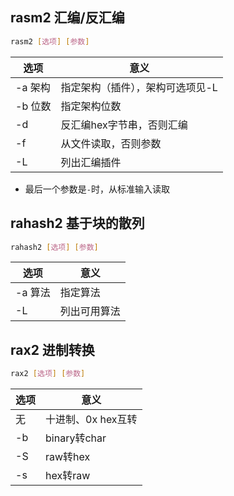 ## rasm2 汇编/反汇编
```sh
rasm2 [选项] [参数]
```
选项|意义
-|-
-a 架构|指定架构（插件），架构可选项见-L
-b 位数|指定架构位数
-d|反汇编hex字节串，否则汇编
-f|从文件读取，否则参数
-L|列出汇编插件
* 最后一个参数是`-`时，从标准输入读取
## rahash2 基于块的散列
```sh
rahash2 [选项] [参数]
```
选项|意义
-|-
-a 算法|指定算法
-L|列出可用算法
## rax2 进制转换
```sh
rax2 [选项] [参数]
```
选项|意义
-|-
无|十进制、0x hex互转
-b|binary转char
-S|raw转hex
-s|hex转raw
